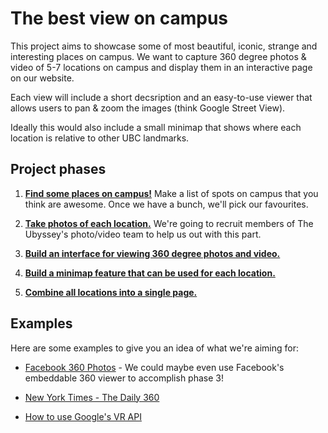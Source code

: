 # The best view on campus

This project aims to showcase some of most beautiful, iconic, strange and interesting places on campus. We want to capture 360 degree photos & video of 5-7 locations on campus and display them in an interactive page on our website.

Each view will include a short decsription and an easy-to-use viewer that allows users to pan & zoom the images (think Google Street View).

Ideally this would also include a small minimap that shows where each location is relative to other UBC landmarks.

## Project phases

1. [**Find some places on campus!**](https://github.com/ubyssey/campus-views/issues/1) Make a list of spots on campus that you think are awesome. Once we have a bunch, we'll pick our favourites.

2. [**Take photos of each location.**](https://github.com/ubyssey/campus-views/issues/2) We're going to recruit members of The Ubyssey's photo/video team to help us out with this part.

3. [**Build an interface for viewing 360 degree photos and video.**](https://github.com/ubyssey/campus-views/issues/3)

4. [**Build a minimap feature that can be used for each location.**](https://github.com/ubyssey/campus-views/issues/4)

5. [**Combine all locations into a single page.**](https://github.com/ubyssey/campus-views/issues/5)

## Examples

Here are some examples to give you an idea of what we're aiming for:

- [Facebook 360 Photos](https://facebook360.fb.com/360-photos/) - We could maybe even use Facebook's embeddable 360 viewer to accomplish phase 3!

- [New York Times - The Daily 360](https://www.nytimes.com/video/the-daily-360)

- [How to use Google's VR API](https://developers.google.com/vr/concepts/vrview-web)
